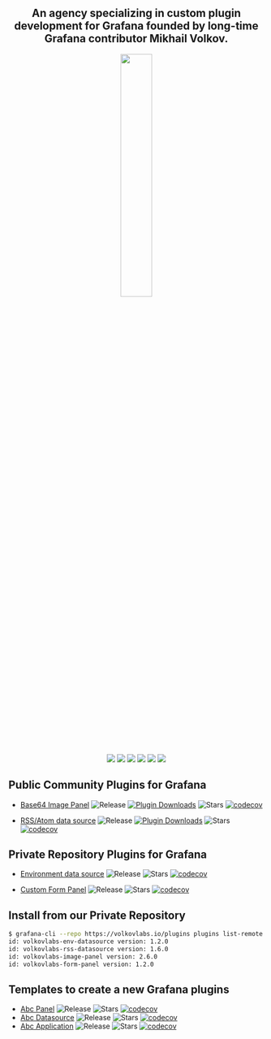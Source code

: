 <h2 align="center">An agency specializing in custom plugin development for Grafana founded by long-time Grafana contributor Mikhail Volkov.</h2>

<div align="center"><img style="display: block; margin-left: auto; margin-right: auto; width: 35%;" src="https://volkovlabs.io/img/main.svg"></div>

<p align="center"><a href="https://volkovlabs.io" target="_blank"><img src="https://img.shields.io/badge/-Web-blueviolet?style=for-the-badge&logo=webpack"></a> <a href="https://volkovlabs.com" target="_blank"><img src="https://img.shields.io/badge/-Blog-orange?style=for-the-badge&logo=medium"></a> <a href="https://www.youtube.com/channel/UCQadniwbukI6ZmTN2oTTb-g" target="_blank"><img src="https://img.shields.io/badge/-Youtube-red?style=for-the-badge&logo=youtube"></a> <a href="https://demo.volkovlabs.io" target="_blank"><img src="https://img.shields.io/badge/-Demo%20Server-gray?style=for-the-badge&logo=codeforces"></a>  <a href="https://www.linkedin.com/company/volkovlabs" target="_blank"><img src="https://img.shields.io/badge/-LinkedIn-blue?style=for-the-badge&logo=linkedin"></a> <a href="https://twitter.com/volkovlabs" target="_blank"><img src="https://img.shields.io/badge/-Twitter-9cf?style=for-the-badge&logo=twitter"></a></p>

## Public Community Plugins for Grafana

- [Base64 Image Panel](https://github.com/volkovlabs/volkovlabs-image-panel) ![Release](https://img.shields.io/github/v/release/volkovlabs/volkovlabs-image-panel.svg) [![Plugin Downloads](https://img.shields.io/badge/dynamic/json?color=green&label=downloads&query=%24.downloads&url=https%3A%2F%2Fgrafana.com%2Fapi%2Fplugins%2Fvolkovlabs-image-panel)](https://grafana.com/grafana/plugins/volkovlabs-image-panel) ![Stars](https://img.shields.io/github/stars/volkovlabs/volkovlabs-image-panel.svg?style=social&amp;label=Star&amp;maxAge=3600)
[![codecov](https://codecov.io/gh/volkovlabs/volkovlabs-image-panel/branch/main/graph/badge.svg?token=15SIRGU8SX)](https://codecov.io/gh/volkovlabs/volkovlabs-image-panel)

- [RSS/Atom data source](https://github.com/volkovlabs/volkovlabs-rss-datasource) ![Release](https://img.shields.io/github/v/release/volkovlabs/volkovlabs-rss-datasource.svg) [![Plugin Downloads](https://img.shields.io/badge/dynamic/json?color=green&label=downloads&query=%24.downloads&url=https%3A%2F%2Fgrafana.com%2Fapi%2Fplugins%2Fvolkovlabs-rss-datasource)](https://grafana.com/grafana/plugins/volkovlabs-rss-datasource) ![Stars](https://img.shields.io/github/stars/volkovlabs/volkovlabs-rss-datasource.svg?style=social&amp;label=Star&amp;maxAge=3600)
[![codecov](https://codecov.io/gh/VolkovLabs/volkovlabs-rss-datasource/branch/main/graph/badge.svg?token=2W9VR0PG5N)](https://codecov.io/gh/VolkovLabs/volkovlabs-rss-datasource)

## Private Repository Plugins for Grafana
  
- [Environment data source](https://github.com/volkovlabs/volkovlabs-env-datasource) ![Release](https://img.shields.io/github/v/release/volkovlabs/volkovlabs-env-datasource.svg) ![Stars](https://img.shields.io/github/stars/volkovlabs/volkovlabs-env-datasource.svg?style=social&amp;label=Star&amp;maxAge=3600)
[![codecov](https://codecov.io/gh/VolkovLabs/volkovlabs-env-datasource/branch/main/graph/badge.svg?token=2W9VR0PG5N)](https://codecov.io/gh/VolkovLabs/volkovlabs-env-datasource)

- [Custom Form Panel](https://github.com/volkovlabs/volkovlabs-form-panel) ![Release](https://img.shields.io/github/v/release/volkovlabs/volkovlabs-form-panel.svg) ![Stars](https://img.shields.io/github/stars/volkovlabs/volkovlabs-form-panel.svg?style=social&amp;label=Star&amp;maxAge=3600)
[![codecov](https://codecov.io/gh/VolkovLabs/volkovlabs-form-panel/branch/main/graph/badge.svg?token=2W9VR0PG5N)](https://codecov.io/gh/VolkovLabs/volkovlabs-form-panel)

## Install from our Private Repository

```bash
$ grafana-cli --repo https://volkovlabs.io/plugins plugins list-remote
id: volkovlabs-env-datasource version: 1.2.0
id: volkovlabs-rss-datasource version: 1.6.0
id: volkovlabs-image-panel version: 2.6.0
id: volkovlabs-form-panel version: 1.2.0
```

## Templates to create a new Grafana plugins
  
- [Abc Panel](https://github.com/volkovlabs/volkovlabs-abc-panel) ![Release](https://img.shields.io/github/v/release/volkovlabs/volkovlabs-abc-panel.svg) ![Stars](https://img.shields.io/github/stars/volkovlabs/volkovlabs-abc-panel.svg?style=social&amp;label=Star&amp;maxAge=3600)
[![codecov](https://codecov.io/gh/volkovlabs/volkovlabs-abc-panel/branch/main/graph/badge.svg?token=15SIRGU8SX)](https://codecov.io/gh/volkovlabs/volkovlabs-abc-panel)
- [Abc Datasource](https://github.com/volkovlabs/volkovlabs-abc-datasource) ![Release](https://img.shields.io/github/v/release/volkovlabs/volkovlabs-abc-datasource.svg) ![Stars](https://img.shields.io/github/stars/volkovlabs/volkovlabs-abc-datasource.svg?style=social&amp;label=Star&amp;maxAge=3600)
[![codecov](https://codecov.io/gh/volkovlabs/volkovlabs-abc-datasource/branch/main/graph/badge.svg?token=15SIRGU8SX)](https://codecov.io/gh/volkovlabs/volkovlabs-abc-datasource)
- [Abc Application](https://github.com/volkovlabs/volkovlabs-abc-app) ![Release](https://img.shields.io/github/v/release/volkovlabs/volkovlabs-abc-app.svg) ![Stars](https://img.shields.io/github/stars/volkovlabs/volkovlabs-abc-app.svg?style=social&amp;label=Star&amp;maxAge=3600)
[![codecov](https://codecov.io/gh/volkovlabs/volkovlabs-abc-app/branch/main/graph/badge.svg?token=15SIRGU8SX)](https://codecov.io/gh/volkovlabs/volkovlabs-abc-app)
